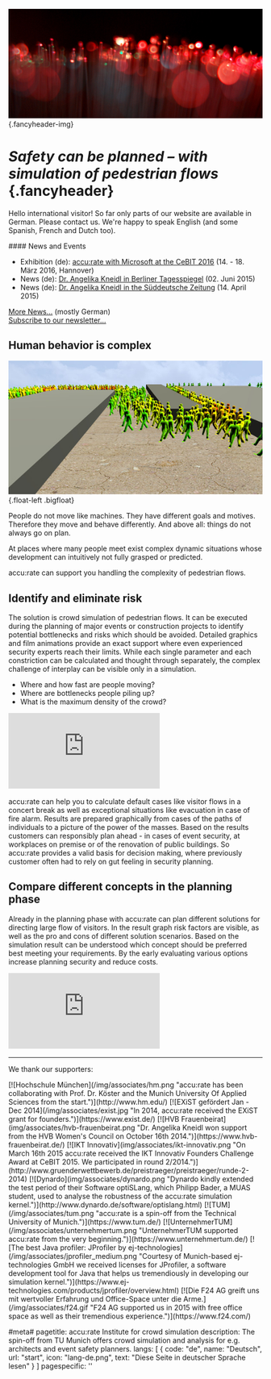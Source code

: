 ![](/img/accurate-bild-start.jpg) {.fancyheader-img}
# *Safety can be planned – with simulation of pedestrian flows* {.fancyheader}

Hello international visitor! So far only parts of our website are available in German.
Please contact us. We're happy to speak English (and some Spanish, French and Dutch too).

<div class="float-right newsbox border" markdown="1">
#### News and Events

* Exhibition (de): [accu:rate with Microsoft at the CeBIT 2016](/news:2016-02-26-accu-rate-mit-hhpberlin-und-microsoft-auf-der-cebit) (14. - 18. März 2016, Hannover)
* News (de): [Dr. Angelika Kneidl in Berliner Tagesspiegel](/news:2015-06-02-tagesspiegel-seyfried-kneidl-experimente) (02. Juni 2015)
* News (de): [Dr. Angelika Kneidl in the Süddeutsche Zeitung](/news:2015-04-14-sz-artikel-computertechnik-die-leben-rettet) (14. April 2015)

[More News...](/news:archiv) (mostly German)  
[Subscribe to our newsletter...](http://eepurl.com/bS5MYr)
</div>

## Human behavior is complex

![Shortest path SumoViz3D](/img/shortest_path.jpg) {.float-left .bigfloat}

People do not move like machines.
They have different goals and motives.
Therefore they move and behave differently.
And above all: things do not always go on plan.

At places where many people meet exist complex dynamic situations whose development can intuitively not fully grasped or predicted.

accu:rate can support you handling the complexity of pedestrian flows.


## Identify and eliminate risk

The solution is crowd simulation of pedestrian flows.
It can be executed during the planning of major events or construction projects to identify potential bottlenecks and risks which should be avoided.
Detailed graphics and film animations provide an exact support where even experienced security experts reach their limits.
While each single parameter and each constriction can be calculated and thought through separately, the complex challenge of interplay can be visible only in a simulation. 

- Where and how fast are people moving?
- Where are bottlenecks people piling up?
- What is the maximum density of the crowd?

<div class='embed-container'><iframe src='https://www.youtube.com/embed/sw1zICjwpV4?rel=0' frameborder='0' allowfullscreen></iframe></div>

accu:rate can help you to calculate default cases like visitor flows in a concert break as well as exceptional situations like evacuation in case of fire alarm.
Results are prepared graphically from cases of the paths of individuals to a picture of the power of the masses.
Based on the results customers can responsibly plan ahead - in cases of event security, at workplaces on premise or of the renovation of public buildings.
So accu:rate provides a valid basis for decision making, where previously customer often had to rely on gut feeling in security planning.


## Compare different concepts in the planning phase

Already in the planning phase with accu:rate can plan different solutions for directing large flow of visitors.
In the result graph risk factors are visible, as well as the pro and cons of different solution scenarios.
Based on the simulation result can be understood which concept should be preferred best meeting your requirements.
By the early evaluating various options increase planning security and reduce costs.


<div class='embed-container'><iframe src='https://www.youtube.com/embed/HpRT8hqR_uI?rel=0' frameborder='0' allowfullscreen></iframe></div>

-----------

We thank our supporters:

<div class="associates-logos" markdown="1">
[![Hochschule München](/img/associates/hm.png "accu:rate has been collaborating with Prof. Dr. Köster and the Munich University Of Applied Sciences from the start.")](http://www.hm.edu/)
[![EXiST gefördert Jan - Dec 2014](/img/associates/exist.jpg "In 2014, accu:rate received the EXiST grant for founders.")](https://www.exist.de/)
[![HVB Frauenbeirat](img/associates/hvb-frauenbeirat.png "Dr. Angelika Kneidl won support from the HVB Women's Council on October 16th 2014.")](https://www.hvb-frauenbeirat.de/)
[![IKT Innovativ](img/associates/ikt-innovativ.png "On March 16th 2015 accu:rate received the IKT Innovativ Founders Challenge Award at CeBIT 2015. We participated in round 2/2014.")](http://www.gruenderwettbewerb.de/preistraeger/preistraeger/runde-2-2014)
[![Dynardo](img/associates/dynardo.png "Dynardo kindly extended the test period of their Software optiSLang, which Philipp Bader, a MUAS student, used to analyse the robustness of the accu:rate simulation kernel.")](http://www.dynardo.de/software/optislang.html)
[![TUM](/img/associates/tum.png "accu:rate is a spin-off from the Technical University of Munich.")](https://www.tum.de/)
[![UnternehmerTUM](/img/associates/unternehmertum.png "UnternehmerTUM supported accu:rate from the very beginning.")](https://www.unternehmertum.de/)
[![The best Java profiler: JProfiler by ej-technologies](/img/associates/jprofiler_medium.png "Courtesy of Munich-based ej-technologies GmbH we received licenses for JProfiler, a software development tool for Java that helps us tremendiously in developing our simulation kernel.")](https://www.ej-technologies.com/products/jprofiler/overview.html)
[![Die F24 AG greift uns mit wertvoller Erfahrung und Office-Space unter die Arme.](/img/associates/f24.gif "F24 AG supported us in 2015 with free office space as well as their tremendious experience.")](https://www.f24.com/)
</div>

#meta#
pagetitle: accu:rate Institute for crowd simulation
description: The spin-off from TU Munich offers crowd simulation and analysis for e.g. architects and event safety planners.
langs: [
    { code: "de", name: "Deutsch", url: "start", icon: "lang-de.png", text: "Diese Seite in deutscher Sprache lesen" }
]
pagespecific: '<link rel="alternate" href="http://www.accu-rate.de/" hreflang="x-default" />'

